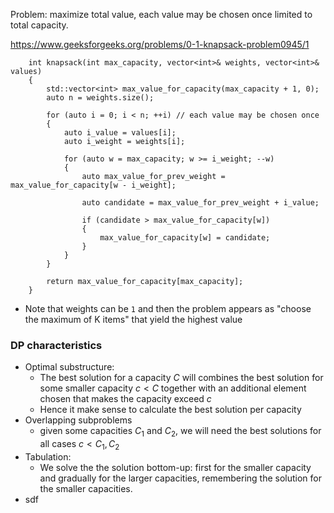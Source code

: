 Problem:
maximize total value, each value may be chosen once limited to total capacity.

https://www.geeksforgeeks.org/problems/0-1-knapsack-problem0945/1

```
    int knapsack(int max_capacity, vector<int>& weights, vector<int>& values) 
    {
        std::vector<int> max_value_for_capacity(max_capacity + 1, 0);
        auto n = weights.size();
        
        for (auto i = 0; i < n; ++i) // each value may be chosen once
        {
            auto i_value = values[i];
            auto i_weight = weights[i];
            
            for (auto w = max_capacity; w >= i_weight; --w)
            {
                auto max_value_for_prev_weight = max_value_for_capacity[w - i_weight];
                
                auto candidate = max_value_for_prev_weight + i_value;
                
                if (candidate > max_value_for_capacity[w])
                {
                    max_value_for_capacity[w] = candidate;
                }
            }
        }
        
        return max_value_for_capacity[max_capacity];
    }
```

- Note that weights can be `1` and then the problem appears as "choose the maximum of K items" that yield the highest value

### DP characteristics 
- Optimal substructure: 
	- The best solution for a capacity $C$ will combines the best solution for some smaller capacity $c < C$ together with an additional element chosen that makes the capacity exceed $c$
	- Hence it make sense to calculate the best solution per capacity
- Overlapping subproblems
	- given some capacities $C_1$ and $C_2$, we will need the best solutions for all cases $c < C_1, C_2$
- Tabulation:
	- We solve the the solution bottom-up: first for the smaller capacity and gradually for the larger capacities, remembering the solution for the smaller capacities. 
- sdf